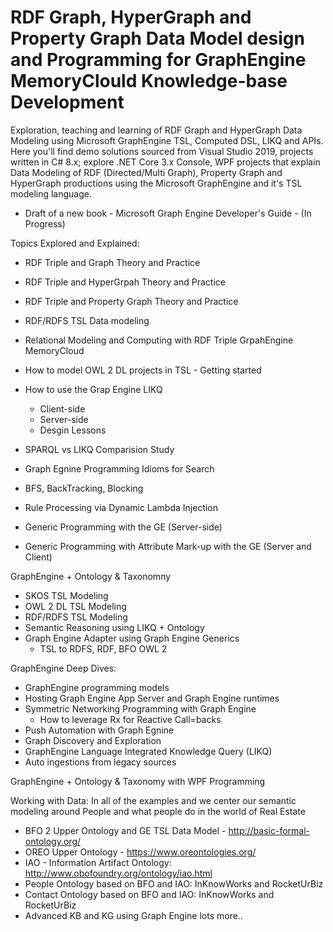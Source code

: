 # RDF Graph, HyperGraph and Property Graph Data Model design and Programming for GraphEngine MemoryClould Knowledge-base Development
Exploration, teaching and learning of RDF Graph and HyperGraph Data Modeling using Microsoft GraphEngine TSL, Computed DSL, LIKQ and APIs.
Here you'll find demo solutions sourced from Visual Studio 2019, projects written in C# 8.x; explore .NET Core 3.x Console, WPF projects that explain Data Modeling of RDF (Directed/Multi Graph), Property Graph and HyperGraph productions using the Microsoft GraphEngine and it's TSL modeling language.

* Draft of a new book - Microsoft Graph Engine Developer's Guide - (In Progress)

Topics Explored and Explained:
- RDF Triple and Graph Theory and Practice
- RDF Triple and HyperGrpah Theory and Practice
- RDF Triple and Property Graph Theory and Practice
- RDF/RDFS TSL Data modeling
- Relational Modeling and Computing with RDF Triple GrpahEngine MemoryCloud
- How to model OWL 2 DL projects in TSL - Getting started
- How to use the Grap Engine LIKQ
  - Client-side
  - Server-side
  - Desgin Lessons

- SPARQL vs LIKQ Comparision Study
- Graph Egnine Programming Idioms for Search
- BFS, BackTracking, Blocking
- Rule Processing via Dynamic Lambda Injection
- Generic Programming with the GE (Server-side)
- Generic Programming with Attribute Mark-up with the GE (Server and Client)

GraphEngine + Ontology & Taxonomny
- SKOS TSL Modeling
- OWL 2 DL TSL Modeling
- RDF/RDFS TSL Modeling
- Semantic Reasoning using LIKQ + Ontology
- Graph Engine Adapter using Graph Engine Generics
  - TSL to RDFS, RDF, BFO OWL 2

GraphEngine Deep Dives:
- GraphEngine programming models
- Hosting Graph Engine App Server and Graph Engine runtimes
- Symmetric Networking Programming with Graph Engine
  - How to leverage Rx for Reactive Call=backs
- Push Automation with Graph Egnine
- Graph Discovery and Exploration
- GraphEngine Language Integrated Knowledge Query (LIKQ)
- Auto ingestions from legacy sources

GraphEngine + Ontology & Taxonomy with WPF Programming

Working with Data: In all of the examples and we center our semantic modeling around People and what people do in the world of Real Estate
- BFO 2 Upper Ontology and GE TSL Data Model - http://basic-formal-ontology.org/
- OREO Upper Ontology - https://www.oreontologies.org/
- IAO - Information Artifact Ontology: http://www.obofoundry.org/ontology/iao.html
- People Ontology based on BFO and IAO: InKnowWorks and RocketUrBiz
- Contact Ontology based on BFO and IAO: InKnowWorks and RocketUrBiz
- Advanced KB and KG using Graph Engine
lots more.. 
